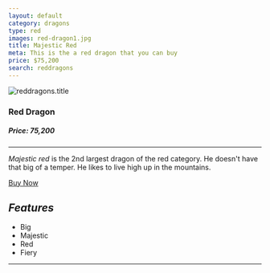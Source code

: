 ```yaml
---
layout: default
category: dragons
type: red
images: red-dragon1.jpg
title: Majestic Red
meta: This is the a red dragon that you can buy
price: $75,200
search: reddragons
---
```


<img class="img-flex individual" src="{{site.baseurl}}/images/red-dragon1.jpg" alt="reddragons.title">

### Red Dragon
##### Price: 75,200

<hr>

*Majestic red* is the 2nd largest dragon of the red category. He doesn't have that big of a temper. He likes to live high up in the mountains.

<a class="btn2" href="{{site.baseurl}}/cart/"> Buy Now</a>

## ***Features***

- Big
- Majestic
- Red
- Fiery

<hr>
